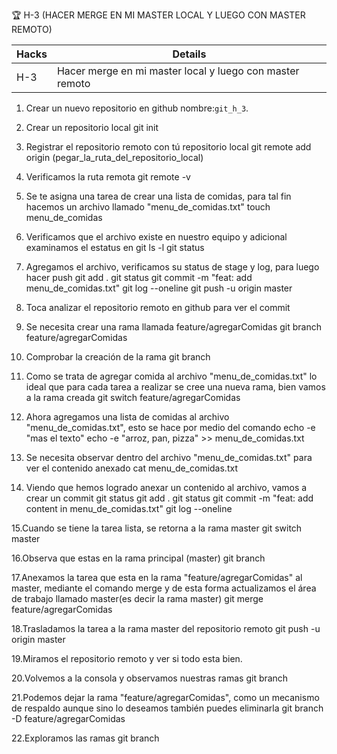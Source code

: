 🏆 H-3 (HACER MERGE EN MI MASTER LOCAL Y LUEGO CON MASTER REMOTO)


| Hacks  | Details |
|--------|------|
| H-3    | 	Hacer merge en mi master local y luego con master remoto   |

1. Crear un nuevo repositorio en github nombre:`git_h_3`.

2. Crear un repositorio local
git init

3. Registrar el repositorio remoto con tú repositorio local
git remote add origin (pegar_la_ruta_del_repositorio_local)

4. Verificamos la ruta remota
git remote -v

5. Se te asigna una tarea de crear una lista de comidas, para tal fin hacemos un archivo llamado "menu_de_comidas.txt"
touch menu_de_comidas

6. Verificamos que el archivo existe en nuestro equipo y adicional examinamos el estatus en git
ls -l
git status

7. Agregamos el archivo, verificamos su status de stage y log, para luego hacer push
git add .
git status
git commit -m "feat: add menu_de_comidas.txt"
git log --oneline
git push -u origin master

8. Toca analizar el repositorio remoto en github para ver el commit

9. Se necesita crear una rama llamada feature/agregarComidas
git branch feature/agregarComidas

10. Comprobar la creación de la rama
git branch 

11. Como se trata de agregar comida al archivo "menu_de_comidas.txt" lo ideal que para cada tarea a realizar se cree una nueva rama, bien vamos a la rama creada
 git switch feature/agregarComidas

12. Ahora agregamos una lista de comidas al archivo "menu_de_comidas.txt", esto se hace por medio del comando echo -e "mas el texto"
echo -e "arroz, pan, pizza" >> menu_de_comidas.txt

13. Se necesita observar dentro del archivo "menu_de_comidas.txt" para ver el contenido anexado
cat menu_de_comidas.txt

14. Viendo que hemos logrado anexar un contenido al archivo, vamos a crear un commit
git status
git add .
git status
git commit -m "feat: add content in menu_de_comidas.txt"
git log --oneline

15.Cuando se tiene la tarea lista, se retorna a la rama master
git switch master

16.Observa que estas en la rama principal (master)
git branch 

17.Anexamos la tarea que esta en la rama "feature/agregarComidas" al master, mediante el comando merge y de esta forma actualizamos el área de trabajo llamado master(es decir la rama master)
git merge feature/agregarComidas

18.Trasladamos la tarea a la rama master del repositorio remoto
git push -u origin master

19.Miramos el repositorio remoto y ver si todo esta bien.

20.Volvemos a la consola y observamos nuestras ramas
git branch 

21.Podemos dejar la rama "feature/agregarComidas", como un mecanismo de respaldo aunque sino lo deseamos también puedes eliminarla
git branch -D feature/agregarComidas

22.Exploramos las ramas
git branch


